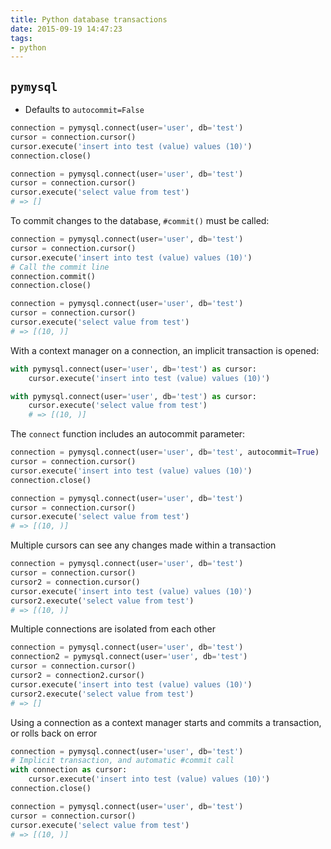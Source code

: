 ```yaml
---
title: Python database transactions
date: 2015-09-19 14:47:23
tags:
- python
---
```


## `pymysql`

* Defaults to `autocommit=False`

```python
connection = pymysql.connect(user='user', db='test')
cursor = connection.cursor()
cursor.execute('insert into test (value) values (10)')
connection.close()

connection = pymysql.connect(user='user', db='test')
cursor = connection.cursor()
cursor.execute('select value from test')
# => []
```

To commit changes to the database, `#commit()` must be called:

```python
connection = pymysql.connect(user='user', db='test')
cursor = connection.cursor()
cursor.execute('insert into test (value) values (10)')
# Call the commit line
connection.commit()
connection.close()

connection = pymysql.connect(user='user', db='test')
cursor = connection.cursor()
cursor.execute('select value from test')
# => [(10, )]
```

With a context manager on a connection, an implicit transaction is opened:

```python
with pymysql.connect(user='user', db='test') as cursor:
    cursor.execute('insert into test (value) values (10)')

with pymysql.connect(user='user', db='test') as cursor:
    cursor.execute('select value from test')
    # => [(10, )]
```

The `connect` function includes an autocommit parameter:

```python
connection = pymysql.connect(user='user', db='test', autocommit=True)
cursor = connection.cursor()
cursor.execute('insert into test (value) values (10)')
connection.close()

connection = pymysql.connect(user='user', db='test')
cursor = connection.cursor()
cursor.execute('select value from test')
# => [(10, )]
```

Multiple cursors can see any changes made within a transaction

```python
connection = pymysql.connect(user='user', db='test')
cursor = connection.cursor()
cursor2 = connection.cursor()
cursor.execute('insert into test (value) values (10)')
cursor2.execute('select value from test')
# => [(10, )]
```

Multiple connections are isolated from each other

```python
connection = pymysql.connect(user='user', db='test')
connection2 = pymysql.connect(user='user', db='test')
cursor = connection.cursor()
cursor2 = connection2.cursor()
cursor.execute('insert into test (value) values (10)')
cursor2.execute('select value from test')
# => []
```

Using a connection as a context manager starts and commits a transaction, or rolls back on error

```python
connection = pymysql.connect(user='user', db='test')
# Implicit transaction, and automatic #commit call
with connection as cursor:
    cursor.execute('insert into test (value) values (10)')
connection.close()

connection = pymysql.connect(user='user', db='test')
cursor = connection.cursor()
cursor.execute('select value from test')
# => [(10, )]
```
